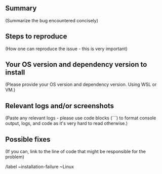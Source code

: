 ## Summary

(Summarize the bug encountered concisely)


## Steps to reproduce

(How one can reproduce the issue - this is very important)


## Your OS version and dependency version to install

(Please provide your OS version and dependency version. Using WSL or VM.)


## Relevant logs and/or screenshots

(Paste any relevant logs - please use code blocks (```) to format console output,
logs, and code as it's very hard to read otherwise.)


## Possible fixes

(If you can, link to the line of code that might be responsible for the problem)

/label ~installation-failure ~Linux

